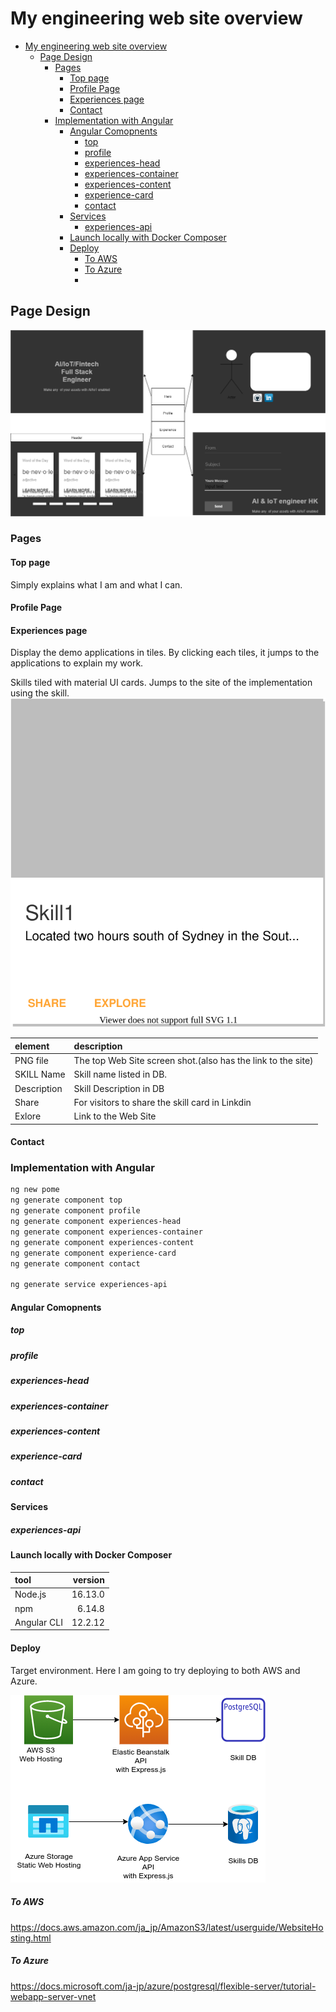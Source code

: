 # My engineering web site overview

- [My engineering web site overview](#my-engineering-web-site-overview)
  - [Page Design](#page-design)
    - [Pages](#pages)
      - [Top page](#top-page)
      - [Profile Page](#profile-page)
      - [Experiences page](#experiences-page)
      - [Contact](#contact)
    - [Implementation with Angular](#implementation-with-angular)
      - [Angular Comopnents](#angular-comopnents)
        - [top](#top)
        - [profile](#profile)
        - [experiences-head](#experiences-head)
        - [experiences-container](#experiences-container)
        - [experiences-content](#experiences-content)
        - [experience-card](#experience-card)
        - [contact](#contact-1)
      - [Services](#services)
        - [experiences-api](#experiences-api)
      - [Launch locally with Docker Composer](#launch-locally-with-docker-composer)
      - [Deploy](#deploy)
        - [To AWS](#to-aws)
        - [To Azure](#to-azure)
        -

## Page Design

![Site Design](sitedesign.png)

### Pages

#### Top page

Simply explains what I am and what I can.

#### Profile Page

#### Experiences page

Display the demo applications in tiles.
By clicking each tiles, it jumps to the applications to explain my work.

Skills tiled with material UI cards.
Jumps to the site of the implementation using the skill.
![Skill Card](skill_card.svg)

| element     | description                                                  |
| :---------- | :----------------------------------------------------------- |
| PNG file    | The top Web Site screen shot.(also has the link to the site) |
| SKILL Name  | Skill name listed in DB.                                     |
| Description | Skill Description in DB                                      |
| Share       | For visitors to share the skill card in Linkdin              |
| Exlore      | Link to the Web Site                                         |

#### Contact

### Implementation with Angular

```sh
ng new pome
ng generate component top
ng generate component profile
ng generate component experiences-head
ng generate component experiences-container
ng generate component experiences-content
ng generate component experience-card
ng generate component contact

ng generate service experiences-api
```

#### Angular Comopnents

##### top

##### profile

##### experiences-head

##### experiences-container

##### experiences-content

##### experience-card

##### contact

#### Services

##### experiences-api

#### Launch locally with Docker Composer

| tool        | version |
| :---------- | ------: |
| Node.js     | 16.13.0 |
| npm         |  6.14.8 |
| Angular CLI | 12.2.12 |

#### Deploy

Target environment.
Here I am going to try deploying to both AWS and Azure.

![](deploy.png)

##### To AWS

https://docs.aws.amazon.com/ja_jp/AmazonS3/latest/userguide/WebsiteHosting.html

##### To Azure

https://docs.microsoft.com/ja-jp/azure/postgresql/flexible-server/tutorial-webapp-server-vnet
